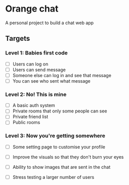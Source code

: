 # Orange chat
A personal project to build a chat web app 

## Targets
### Level 1: Babies first code
- [ ] Users can log on
- [ ] Users can send message
- [ ] Someone else can log in and see that message
- [ ] You can see who sent what message
### Level 2: No! This is mine
- [ ] A basic auth system
- [ ] Private rooms that only some people can see
- [ ] Private friend list
- [ ] Public rooms
### Level 3: Now you're getting somewhere
- [ ] Some setting page to customise your profile
- [ ] Improve the visuals so that they don't burn your eyes
- [ ] Ability to show images that are sent in the chat
- [ ] Stress testing a larger number of users 

